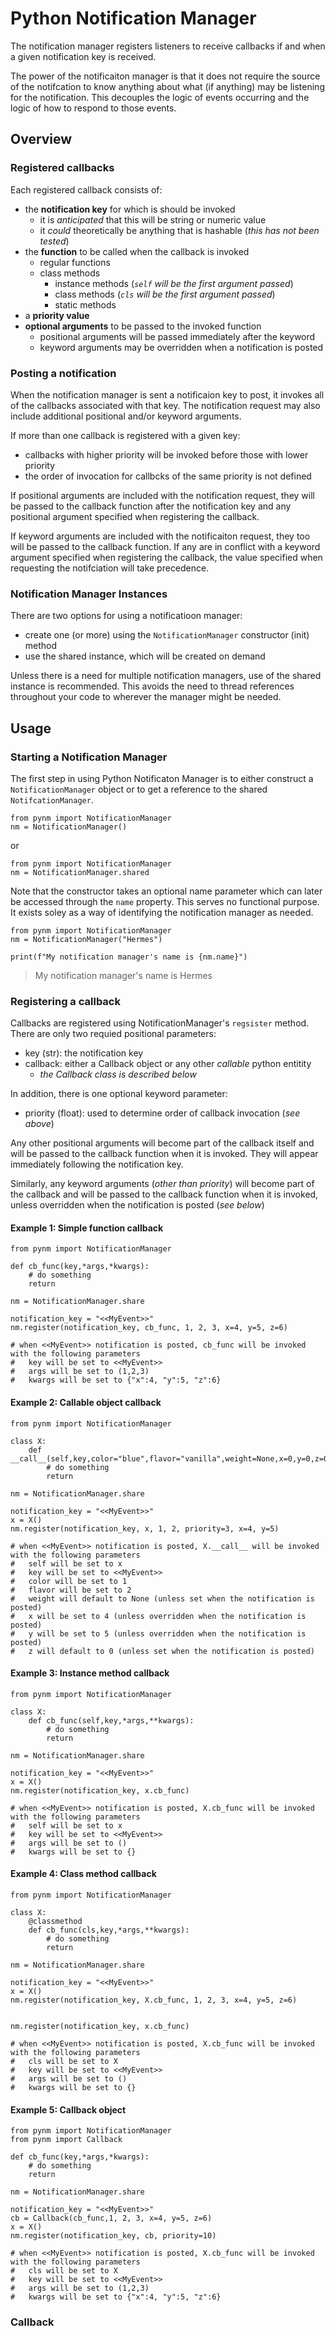 # Python Notification Manager

The notification manager registers listeners to receive callbacks if and
when a given notification key is received. 

The power of the notificaiton manager is that it does not require the 
source of the notifcation to know anything about what (if anything) may
be listening for the notification.  This decouples the logic of events
occurring and the logic of how to respond to those events.

## Overview

### Registered callbacks
Each registered callback consists of:
  - the **notification key** for which is should be invoked
    - it is *anticipated* that this will be string or numeric value
    - it *could* theoretically be anything that is hashable (*this has not been tested*)
  - the **function** to be called when the callback is invoked
    - regular functions
    - class methods
      - instance methods (*`self` will be the first argument passed*)
      - class methods (*`cls` will be the first argument passed*)
      - static methods
  - a **priority value**
  - **optional arguments** to be passed to the invoked function
    - positional arguments will be passed immediately after the keyword
    - keyword arguments may be overridden when a notification is posted
  
### Posting a notification

When the notification manager is sent a notificaion key to post, it invokes
all of the callbacks associated with that key. The notification request may
also include additional positional and/or keyword arguments.

If more than one callback is registered with a given key:
  - callbacks with higher priority will be invoked before those with lower priority
  - the order of invocation for callbcks of the same priority is not defined
  
If positional arguments are included with the notification request, they will
be passed to the callback function after the notification key and any positional
argument specified when registering the callback.

If keyword arguments are included with the notificaiton request, they too will
be passed to the callback function.  If any are in conflict with a keyword
argument specified when registering the callback, the value specified when
requesting the notifciation will take precedence.

### Notification Manager Instances

There are two options for using a notificatioon manager:
- create one (or more) using the `NotificationManager` constructor (init) method
- use the shared instance, which will be created on demand

Unless there is a need for multiple notification managers, use of the 
shared instance is recommended.  This avoids the need to thread
references throughout your code to wherever the manager might be needed.

## Usage

### Starting a Notification Manager

The first step in using Python Notificaton Manager is to either construct a `NotificationManager` 
object or to get a reference to the shared `NotifcationManager`.

    from pynm import NotificationManager
    nm = NotificationManager()

or

    from pynm import NotificationManager
    nm = NotificationManager.shared

Note that the constructor takes an optional name parameter which can later be accessed through the 
`name` property.  This serves no functional purpose.  It exists soley as a way of identifying the
notification manager as needed.

    from pynm import NotificationManager
    nm = NotificationManager("Hermes")
    
    print(f"My notification manager's name is {nm.name}")
    
> My notification manager's name is Hermes

### Registering a callback

Callbacks are registered using NotificationManager's `regsister` method.  There are only two requied
positional parameters:

- key (str): the notification key
- callback: either a Callback object or any other *callable* python entitity
  - *the Callback class is described below* 

In addition, there is one optional keyword parameter:

- priority (float): used to determine order of callback invocation  (*see above*)

Any other positional arguments will become part of the callback itself and will be passed to the
callback function when it is invoked.  They will appear immediately following the notification key.

Similarly, any keyword arguments (*other than priority*) will become part of the callback and will
be passed to the callback function when it is invoked, unless overridden when the notification 
is posted (*see below*)

#### Example 1: Simple function callback

    from pynm import NotificationManager
    
    def cb_func(key,*args,*kwargs):
        # do something
        return
        
    nm = NotificationManager.share
    
    notification_key = "<<MyEvent>>"
    nm.register(notification_key, cb_func, 1, 2, 3, x=4, y=5, z=6)
    
    # when <<MyEvent>> notification is posted, cb_func will be invoked with the following parameters
    #   key will be set to <<MyEvent>>
    #   args will be set to (1,2,3)
    #   kwargs will be set to {"x":4, "y":5, "z":6}
    
#### Example 2: Callable object callback

    from pynm import NotificationManager
    
    class X:
        def __call__(self,key,color="blue",flavor="vanilla",weight=None,x=0,y=0,z=0):
            # do something
            return
        
    nm = NotificationManager.share
    
    notification_key = "<<MyEvent>>"
    x = X()
    nm.register(notification_key, x, 1, 2, priority=3, x=4, y=5)
    
    # when <<MyEvent>> notification is posted, X.__call__ will be invoked with the following parameters
    #   self will be set to x
    #   key will be set to <<MyEvent>>
    #   color will be set to 1
    #   flavor will be set to 2
    #   weight will default to None (unless set when the notification is posted)
    #   x will be set to 4 (unless overridden when the notification is posted)
    #   y will be set to 5 (unless overridden when the notification is posted)
    #   z will default to 0 (unless set when the notification is posted)
    
#### Example 3: Instance method callback

    from pynm import NotificationManager
    
    class X:
        def cb_func(self,key,*args,**kwargs):
            # do something
            return
        
    nm = NotificationManager.share
    
    notification_key = "<<MyEvent>>"
    x = X()
    nm.register(notification_key, x.cb_func)
    
    # when <<MyEvent>> notification is posted, X.cb_func will be invoked with the following parameters
    #   self will be set to x
    #   key will be set to <<MyEvent>>
    #   args will be set to ()
    #   kwargs will be set to {}
    
#### Example 4: Class method callback

    from pynm import NotificationManager
    
    class X:
        @classmethod
        def cb_func(cls,key,*args,**kwargs):
            # do something
            return
        
    nm = NotificationManager.share
    
    notification_key = "<<MyEvent>>"
    x = X()
    nm.register(notification_key, X.cb_func, 1, 2, 3, x=4, y=5, z=6)
    
 
    nm.register(notification_key, x.cb_func)
    
    # when <<MyEvent>> notification is posted, X.cb_func will be invoked with the following parameters
    #   cls will be set to X
    #   key will be set to <<MyEvent>>
    #   args will be set to ()
    #   kwargs will be set to {}
    
#### Example 5: Callback object

    from pynm import NotificationManager
    from pynm import Callback
    
    def cb_func(key,*args,*kwargs):
        # do something
        return
        
    nm = NotificationManager.share
    
    notification_key = "<<MyEvent>>"
    cb = Callback(cb_func,1, 2, 3, x=4, y=5, z=6)
    x = X()
    nm.register(notification_key, cb, priority=10)
    
    # when <<MyEvent>> notification is posted, X.cb_func will be invoked with the following parameters
    #   cls will be set to X
    #   key will be set to <<MyEvent>>
    #   args will be set to (1,2,3)
    #   kwargs will be set to {"x":4, "y":5, "z":6}
    



### Callback
